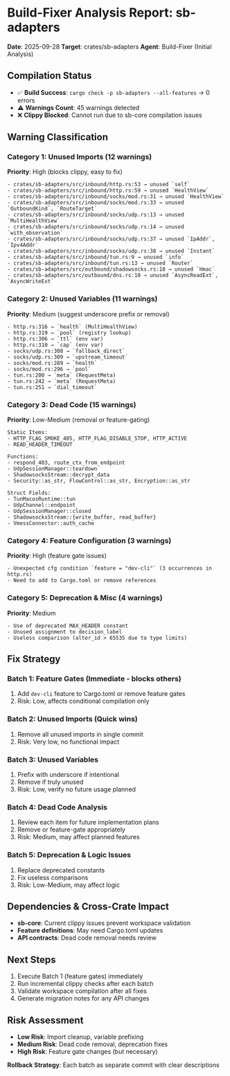 # Build-Fixer Analysis Report: sb-adapters
**Date**: 2025-09-28
**Target**: crates/sb-adapters
**Agent**: Build-Fixer (Initial Analysis)

## Compilation Status
- ✅ **Build Success**: `cargo check -p sb-adapters --all-features` → 0 errors
- ⚠️ **Warnings Count**: 45 warnings detected
- ❌ **Clippy Blocked**: Cannot run due to sb-core compilation issues

## Warning Classification

### Category 1: Unused Imports (12 warnings)
**Priority**: High (blocks clippy, easy to fix)
```
- crates/sb-adapters/src/inbound/http.rs:53 → unused `self`
- crates/sb-adapters/src/inbound/http.rs:59 → unused `HealthView`
- crates/sb-adapters/src/inbound/socks/mod.rs:31 → unused `HealthView`
- crates/sb-adapters/src/inbound/socks/mod.rs:33 → unused `OutboundKind`, `RouteTarget`
- crates/sb-adapters/src/inbound/socks/udp.rs:13 → unused `MultiHealthView`
- crates/sb-adapters/src/inbound/socks/udp.rs:14 → unused `with_observation`
- crates/sb-adapters/src/inbound/socks/udp.rs:37 → unused `IpAddr`, `Ipv4Addr`
- crates/sb-adapters/src/inbound/socks/udp.rs:38 → unused `Instant`
- crates/sb-adapters/src/inbound/tun.rs:9 → unused `info`
- crates/sb-adapters/src/inbound/tun.rs:13 → unused `Router`
- crates/sb-adapters/src/outbound/shadowsocks.rs:18 → unused `Hmac`
- crates/sb-adapters/src/outbound/dns.rs:10 → unused `AsyncReadExt`, `AsyncWriteExt`
```

### Category 2: Unused Variables (11 warnings)
**Priority**: Medium (suggest underscore prefix or removal)
```
- http.rs:316 → `health` (MultiHealthView)
- http.rs:319 → `pool` (registry lookup)
- http.rs:306 → `ttl` (env var)
- http.rs:310 → `cap` (env var)
- socks/udp.rs:308 → `fallback_direct`
- socks/udp.rs:309 → `upstream_timeout`
- socks/mod.rs:289 → `health`
- socks/mod.rs:296 → `pool`
- tun.rs:200 → `meta` (RequestMeta)
- tun.rs:242 → `meta` (RequestMeta)
- tun.rs:251 → `dial_timeout`
```

### Category 3: Dead Code (15 warnings)
**Priority**: Low-Medium (removal or feature-gating)
```
Static Items:
- HTTP_FLAG_SMOKE_405, HTTP_FLAG_DISABLE_STOP, HTTP_ACTIVE
- READ_HEADER_TIMEOUT

Functions:
- respond_403, route_ctx_from_endpoint
- UdpSessionManager::teardown
- ShadowsocksStream::decrypt_data
- Security::as_str, FlowControl::as_str, Encryption::as_str

Struct Fields:
- TunMacosRuntime::tun
- UdpChannel::endpoint
- UdpSessionManager::closed
- ShadowsocksStream::{write_buffer, read_buffer}
- VmessConnector::auth_cache
```

### Category 4: Feature Configuration (3 warnings)
**Priority**: High (feature gate issues)
```
- Unexpected cfg condition `feature = "dev-cli"` (3 occurrences in http.rs)
- Need to add to Cargo.toml or remove references
```

### Category 5: Deprecation & Misc (4 warnings)
**Priority**: Medium
```
- Use of deprecated MAX_HEADER constant
- Unused assignment to decision_label
- Useless comparison (alter_id > 65535 due to type limits)
```

## Fix Strategy

### Batch 1: Feature Gates (Immediate - blocks others)
1. Add `dev-cli` feature to Cargo.toml or remove feature gates
2. Risk: Low, affects conditional compilation only

### Batch 2: Unused Imports (Quick wins)
1. Remove all unused imports in single commit
2. Risk: Very low, no functional impact

### Batch 3: Unused Variables
1. Prefix with underscore if intentional
2. Remove if truly unused
3. Risk: Low, verify no future usage planned

### Batch 4: Dead Code Analysis
1. Review each item for future implementation plans
2. Remove or feature-gate appropriately
3. Risk: Medium, may affect planned features

### Batch 5: Deprecation & Logic Issues
1. Replace deprecated constants
2. Fix useless comparisons
3. Risk: Low-Medium, may affect logic

## Dependencies & Cross-Crate Impact
- **sb-core**: Current clippy issues prevent workspace validation
- **Feature definitions**: May need Cargo.toml updates
- **API contracts**: Dead code removal needs review

## Next Steps
1. Execute Batch 1 (feature gates) immediately
2. Run incremental clippy checks after each batch
3. Validate workspace compilation after all fixes
4. Generate migration notes for any API changes

## Risk Assessment
- **Low Risk**: Import cleanup, variable prefixing
- **Medium Risk**: Dead code removal, deprecation fixes
- **High Risk**: Feature gate changes (but necessary)

**Rollback Strategy**: Each batch as separate commit with clear descriptions